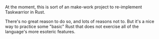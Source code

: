 At the moment, this is sort of an make-work project to re-implement Taskwarrior in Rust.

There's no great reason to do so, and lots of reasons not to.
But it's a nice way to practice some "basic" Rust that does not exercise all of the language's more esoteric features.
